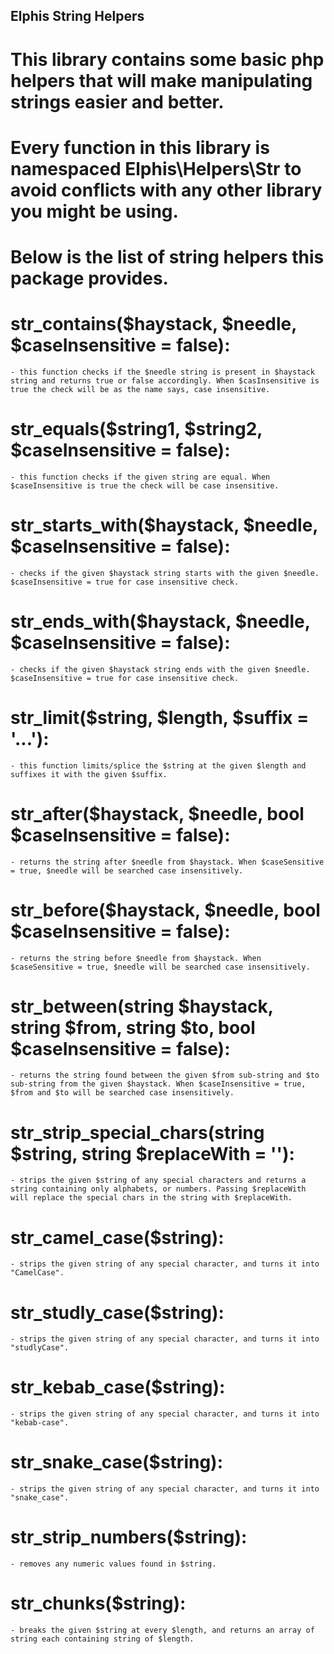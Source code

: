 ## Elphis String Helpers

# This library contains some basic php helpers that will make manipulating strings easier and better.
# Every function in this library is namespaced Elphis\Helpers\Str to avoid conflicts with any other library you might be using.

# Below is the list of string helpers this package provides.
# str_contains($haystack, $needle, $caseInsensitive = false):
    - this function checks if the $needle string is present in $haystack string and returns true or false accordingly. When $casInsensitive is true the check will be as the name says, case insensitive. 

# str_equals($string1, $string2, $caseInsensitive = false):
    - this function checks if the given string are equal. When $caseInsensitive is true the check will be case insensitive.

# str_starts_with($haystack, $needle, $caseInsensitive = false):
    - checks if the given $haystack string starts with the given $needle. $caseInsensitive = true for case insensitive check.
    
# str_ends_with($haystack, $needle, $caseInsensitive = false):
    - checks if the given $haystack string ends with the given $needle. $caseInsensitive = true for case insensitive check.
    
# str_limit($string, $length, $suffix = '...'):
    - this function limits/splice the $string at the given $length and suffixes it with the given $suffix.
    
# str_after($haystack, $needle, bool $caseInsensitive = false):
    - returns the string after $needle from $haystack. When $caseSensitive = true, $needle will be searched case insensitively.

# str_before($haystack, $needle, bool $caseInsensitive = false):
    - returns the string before $needle from $haystack. When $caseSensitive = true, $needle will be searched case insensitively.
    
# str_between(string $haystack, string $from, string $to, bool $caseInsensitive = false):
    - returns the string found between the given $from sub-string and $to sub-string from the given $haystack. When $caseInsensitive = true, $from and $to will be searched case insensitively.
    
# str_strip_special_chars(string $string, string $replaceWith = ''):
    - strips the given $string of any special characters and returns a string containing only alphabets, or numbers. Passing $replaceWith will replace the special chars in the string with $replaceWith.

# str_camel_case($string):
    - strips the given string of any special character, and turns it into "CamelCase".

# str_studly_case($string):
    - strips the given string of any special character, and turns it into "studlyCase".
    
# str_kebab_case($string):
    - strips the given string of any special character, and turns it into "kebab-case".

# str_snake_case($string):
    - strips the given string of any special character, and turns it into "snake_case".
    
# str_strip_numbers($string):
    - removes any numeric values found in $string.

# str_chunks($string):
    - breaks the given $string at every $length, and returns an array of string each containing string of $length.